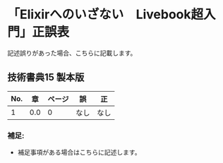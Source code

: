 # 「Elixirへのいざない　Livebook超入門」正誤表

記述誤りがあった場合、こちらに記載します。

## 技術書典15 製本版

| No. | 章 | ページ | 誤 | 正 |
| - | - | - |-|-|
|1|0.0|0|なし|なし|


### 補足:

* 補足事項がある場合はこちらに記述します。
